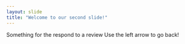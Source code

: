 ```yaml
---
layout: slide
title: "Welcome to our second slide!"
---
```

Something for the respond to a review
Use the left arrow to go back!
